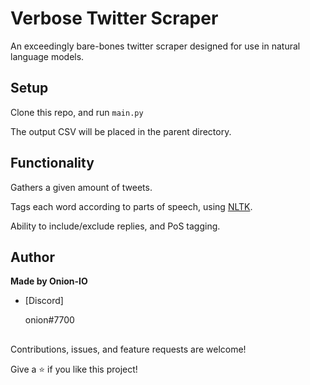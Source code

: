 <h1 align="center"><project-name></h1>

<p align="center"><project-description></p>

# Verbose Twitter Scraper
An exceedingly bare-bones twitter scraper designed for use in natural language models. 
  
## Setup

Clone this repo, and run `main.py`

The output CSV will be placed in the parent directory.
  


## Functionality
  
  Gathers a given amount of tweets.
  
  Tags each word according to parts of speech, using [NLTK](https://github.com/nltk/nltk).
  
  Ability to include/exclude replies, and PoS tagging.
  

## Author

**Made by Onion-IO**

- [Discord] <p>onion#7700<p>


##

Contributions, issues, and feature requests are welcome!

Give a ⭐️ if you like this project!
